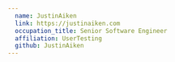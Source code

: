 ```yaml
---
  name: JustinAiken
  link: https://justinaiken.com
  occupation_title: Senior Software Engineer
  affiliation: UserTesting
  github: JustinAiken
---
```

